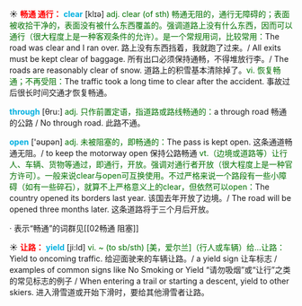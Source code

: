 ☀ <font color="red">**畅通 通行：**</font>
<font color="sky blue">**clear**</font> [klɪə] 
<font color="rgb(227, 108, 9)">adj. clear (of sth) 畅通无阻的，通行无障碍的；表面被收拾干净的，表面没有被什么东西覆盖的。强调道路上没有什么东西，因而可以通行（很大程度上是一种客观条件的允许）。是一个常规用词，比较常用：</font>The road was clear and I ran over. 路上没有东西挡着，我就跑了过来。/ All exits must be kept clear of baggage. 所有出口必须保持通畅，不得堆放行李。/ The roads are reasonably clear of snow. 道路上的积雪基本清除掉了。<font color="rgb(227, 108, 9)">vi. 恢复畅通；不再受阻：</font>The traffic took a long time to clear after the accident. 事故过后很长时间交通才恢复畅通。

<font color="sky blue">**through**</font> [θru:] 
<font color="rgb(227, 108, 9)">adj. 只作前置定语，指道路或路线畅通的：</font>a through road 畅通的公路 / No through road. 此路不通。

<font color="sky blue">**open**</font> ['əʊpən] 
<font color="rgb(227, 108, 9)">adj. 未被阻塞的，即畅通的：</font>The pass is kept open. 这条通道畅通无阻。/ to keep the motorway open 保持公路畅通 <font color="rgb(227, 108, 9)">vt.（边境或道路等）让行人、车辆、货物等通过，即通行，开放。强调对通行者开放（很大程度上是一种官方许可）。一般来说clear与open可互换使用。不过严格来说一个路段有一些小障碍（如有一些碎石），就算不上严格意义上的clear，但依然可以open：</font>The country opened its borders last year. 该国去年开放了边境。/ The road will be opened three months later. 这条道路将于三个月后开放。

· 表示“畅通”的词群见[[02畅通 阻塞]]

☀ <font color="red">**让路：**</font>
<font color="sky blue">**yield**</font> [ji:ld]
<font color="rgb(227, 108, 9)">vi. ~ (to sb/sth) [美，爱尔兰]（行人或车辆）给…让路：</font>Yield to oncoming traffic. 给迎面驶来的车辆让路。/ a yield sign 让车标志 / examples of common signs like No Smoking or Yield “请勿吸烟”或“让行”之类的常见标志的例子 / When entering a trail or starting a descent, yield to other skiers. 进入滑雪道或开始下滑时，要给其他滑雪者让路。

